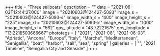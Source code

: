 +++
title = "Three sailboats"
description = ""
date = "2021-06-03T12:44:27.000"
image = "20210603@124427-5093"
image_s = "20210603@124427-5093-s"
image_width_s = "400"
image_height_s = "225"
image_xl = "20210603@124427-5093-xl"
image_width_xl = "1000"
image_height_xl = "562"
gps_latitude = "43.72221675"
gps_longitude = "13.2218503666667"
phototags = [ "2021", "2021-06", "2021-06-03", "Adriatic", "Ancona", "Europe", "Italy", "Marche", "Mediterranean", "Senigallia", "boat", "harbor", "sail", "sea", "spring" ]
galleries = [ "", "2021 Timeline", "Senigallia City and Seaside" ]
+++
